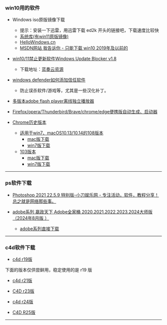 ### win10用的软件

- Windows iso原版镜像下载
    - 提示：安装一下迅雷，用迅雷下载 ed2k 开头的链接吧，下载速度比较快
    - [系统库(有win11原版镜像)](https://www.xitongku.com/index.html)
    - [HelloWindows.cn](https://hellowindows.cn)
    - [MSDN网站 我告诉你 - 只能下载 win10 2019年及以前的](https://msdn.itellyou.cn)

- [win10/11禁止更新软件Windows Update Blocker v1.8](https://www.52pojie.cn/thread-1797391-1-1.html)
    - 下载地址：[蓝奏云资源](https://yumumu.lanzouw.com/iH1zy0z4pawh)

- [windows defender如何添加信任软件](https://www.bilibili.com/video/BV1ao4y1m7Uu)
    - 防止误杀软件/游戏等，尤其是一些汉化补丁。

- [多版本adobe flash player离线独立播放器](https://www.52pojie.cn/thread-1826183-1-1.html)

- [Firefox/opera/Thunderbird/Brave/chrome/edge便携版自动生成、启动器](https://www.52pojie.cn/thread-1132305-1-1.html)

- [Chrome历史版本](https://github.com/ulixee/chrome-versions/)
    - [适用于win7、macOS10.13/10.14的108版本](https://github.com/ulixee/chrome-versions/tags?after=109.0.5414.74)
        - [mac版下载](https://github.com/ulixee/chrome-versions/releases/download/108.0.5359.124/chrome_108.0.5359.124_mac.tar.gz)
        - [win7版下载](https://github.com/ulixee/chrome-versions/releases/download/108.0.5359.125/chrome_108.0.5359.125_win32.tar.gz)
    - [103版本](https://github.com/ulixee/chrome-versions/tags?after=104.0.5112.101)
        - [mac版下载](https://github.com/ulixee/chrome-versions/releases/download/103.0.5060.134/chrome_103.0.5060.134_mac.tar.gz)
        - [win7版下载](https://github.com/ulixee/chrome-versions/releases/download/103.0.5060.134/chrome_103.0.5060.134_win32.tar.gz)

---


### ps软件下载
- [Photoshop 2021 22.5.9 特别版-小刀娱乐网 - 专注活动，软件，教程分享！总之就是网络那些事。](https://www.xiaodao1.com/i-wz-11962.html)

- [adobe系列 嬴政天下 Adobe全家桶 2020.2021.2022.2023.2024大师版（2024年8月版 ）](https://www.mefcl.com/adobe.html)
    - [adobe系列直接下载](https://one.zhuye.xyz/Professional/Adobe/)

---

### c4d软件下载

- [c4d r19版](https://www.downkuai.com/soft/122962.html)

下面的版本仅供尝鲜用，稳定使用的是 r19 版

- [c4d r21版](https://www.downkuai.com/soft/122918.html)

- [C4D r23版](https://www.downkuai.com/soft/119886.html)

- [c4d r24版](https://www.downkuai.com/soft/141340.html)

- [C4D R25版](https://www.downkuai.com/soft/146300.html)

---
